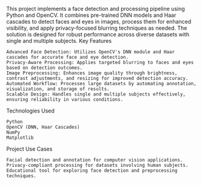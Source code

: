 This project implements a face detection and processing pipeline using Python and OpenCV. It combines pre-trained DNN models and Haar cascades to detect faces and eyes in images, process them for enhanced visibility, and apply privacy-focused blurring techniques as needed. The solution is designed for robust performance across diverse datasets with single and multiple subjects.
Key Features

    Advanced Face Detection: Utilizes OpenCV's DNN module and Haar cascades for accurate face and eye detection.
    Privacy-Aware Processing: Applies targeted blurring to faces and eyes based on detection outcomes.
    Image Preprocessing: Enhances image quality through brightness, contrast adjustments, and resizing for improved detection accuracy.
    Automated Workflow: Processes large datasets by automating annotation, visualization, and storage of results.
    Scalable Design: Handles single and multiple subjects effectively, ensuring reliability in various conditions.

Technologies Used

    Python
    OpenCV (DNN, Haar Cascades)
    NumPy
    Matplotlib

Project Use Cases

    Facial detection and annotation for computer vision applications.
    Privacy-compliant processing for datasets involving human subjects.
    Educational tool for exploring face detection and preprocessing techniques.
